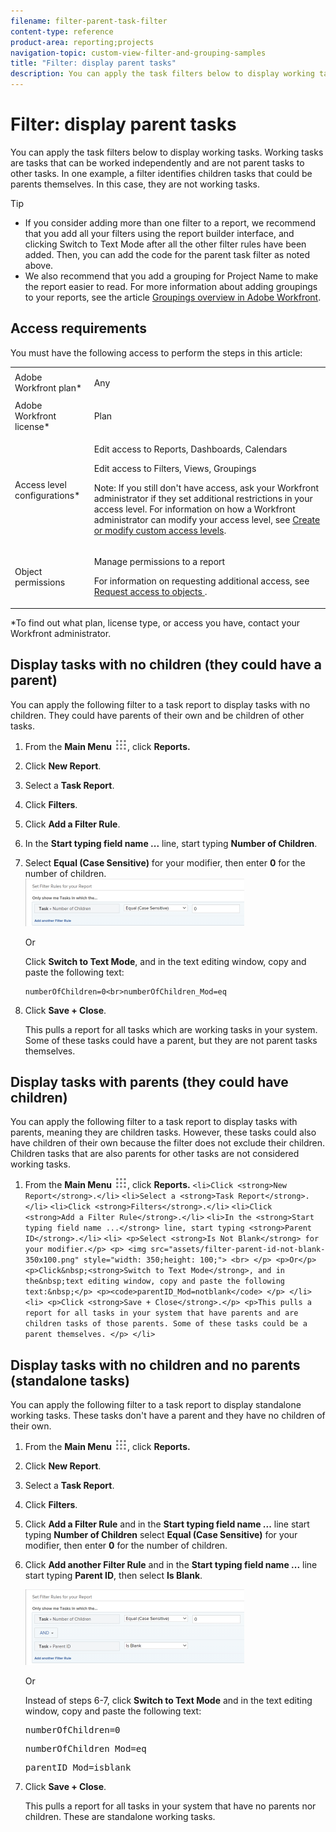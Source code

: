 ```yaml
---
filename: filter-parent-task-filter
content-type: reference
product-area: reporting;projects
navigation-topic: custom-view-filter-and-grouping-samples
title: "Filter: display parent tasks"
description: You can apply the task filters below to display working tasks. Working tasks are tasks that can be worked independently and are not parent tasks to other tasks. In one example, a filter identifies children tasks that could be parents themselves. In this case, they are not working tasks.
---
```


# Filter: display parent tasks

You can apply the task filters below to display working tasks. Working tasks are tasks that can be worked independently and are not parent tasks to other tasks. In one example, a filter identifies children tasks that could be parents themselves. In this case, they are not working tasks.

>[!TIP]
>
>* If you consider adding more than one filter to a report, we recommend that you add all your filters using the report builder interface, and clicking Switch to Text Mode after all the other filter rules have been added. Then, you can add the code for the parent task filter as noted above.&nbsp;
>* We also recommend that you add a grouping for Project Name to make the report easier to read. For more information about adding groupings to your reports, see the article [Groupings overview in Adobe Workfront](../../../reports-and-dashboards/reports/reporting-elements/groupings-overview.md). 
>

## Access requirements

You must have the following access to perform the steps in this article:

<table> 
 <col> 
 <col> 
 <tbody> 
  <tr> 
   <td role="rowheader">Adobe Workfront plan*</td> 
   <td> <p>Any</p> </td> 
  </tr> 
  <tr> 
   <td role="rowheader">Adobe Workfront license*</td> 
   <td> <p>Plan </p> </td> 
  </tr> 
  <tr> 
   <td role="rowheader">Access level configurations*</td> 
   <td> <p>Edit access to&nbsp;Reports,&nbsp;Dashboards,&nbsp;Calendars</p> <p>Edit access to Filters, Views, Groupings</p> <p>Note: If you still don't have access, ask your Workfront administrator if they set additional restrictions in your access level. For information on how a Workfront administrator can modify your access level, see <a href="../../../administration-and-setup/add-users/configure-and-grant-access/create-modify-access-levels.md" class="MCXref xref">Create or modify custom access levels</a>.</p> </td> 
  </tr> 
  <tr> 
   <td role="rowheader">Object permissions</td> 
   <td> <p>Manage permissions to a report</p> <p>For information on requesting additional access, see <a href="../../../workfront-basics/grant-and-request-access-to-objects/request-access.md" class="MCXref xref">Request access to objects </a>.</p> </td> 
  </tr> 
 </tbody> 
</table>

&#42;To find out what plan, license type, or access you have, contact your Workfront administrator.

## Display tasks with no children (they could have a parent)

You can apply the following filter to a task report to display tasks with no children.&nbsp;They could have parents of their own and be children of other tasks.

1. From the **Main Menu** ![](assets/main-menu-icon.png), click **Reports.** 

1. Click **New Report**.
1. Select a **Task Report**.
1. Click **Filters**.
1. Click **Add a Filter Rule**.
1. In the **Start typing field name ...** line, start typing **Number of Children**.

1. Select **Equal (Case Sensitive)** for your modifier, then enter **0** for the number of children.  
   ![](assets/parent-task-filter-from-the-ui-350x76.png)

   Or

   Click&nbsp;**Switch to Text Mode**, and in the&nbsp;text editing window, copy and paste the following text:&nbsp;

   ```
   numberOfChildren=0<br>numberOfChildren_Mod=eq
   ```

1. Click **Save + Close**.

   This pulls a report for all tasks which are working tasks in your system. Some of these tasks could have a parent, but they are not parent tasks themselves.

## Display tasks with parents (they could have children)

You can apply the following filter to a task report to display tasks with parents, meaning they are children tasks. However, these tasks could also have children of their own because the filter does not exclude their children. Children tasks that are also parents for other tasks are not considered working tasks.

1. From the **Main Menu** ![](assets/main-menu-icon.png), click **Reports.** ```<li>Click <strong>New Report</strong>.</li>``` ```<li>Select a <strong>Task Report</strong>.</li>``` ```<li>Click <strong>Filters</strong>.</li>``` ```<li>Click <strong>Add a Filter Rule</strong>.</li>``` ```<li>In the <strong>Start typing field name ...</strong> line, start typing <strong>Parent ID</strong>.</li>``` ```<li> <p>Select <strong>Is Not Blank</strong> for your modifier.</p> <p> <img src="assets/filter-parent-id-not-blank-350x100.png" style="width: 350;height: 100;"> <br> </p> <p>Or</p> <p>Click&nbsp;<strong>Switch to Text Mode</strong>, and in the&nbsp;text editing window, copy and paste the following text:&nbsp;</p> <p><code>parentID_Mod=notblank</code> </p> </li>``` ```<li> <p>Click <strong>Save + Close</strong>.</p> <p>This pulls a report for all tasks in your system that have parents and are children tasks of those parents. Some of these tasks could be a parent themselves. </p> </li>```

## Display tasks with no children and no parents (standalone tasks)

You can apply the following filter to a task report to display standalone working tasks.&nbsp;These tasks don't have a parent and they have no children of their own.

1. From the **Main Menu** ![](assets/main-menu-icon.png), click **Reports.** 
1. Click **New Report**.
1. Select a **Task Report**.
1. Click **Filters**.
1. Click **Add a Filter Rule** and in the **Start typing field name ...** line start typing **Number of Children** select **Equal (Case Sensitive)** for your modifier, then enter **0** for the number of children.
1. Click **Add another Filter Rule** and in the **Start typing field name ...** line start typing **Parent ID**, then select **Is Blank**.

   ![](assets/filter-parent-id-blank-and-zero-children-350x121.png)

   Or

   Instead of steps 6-7, click&nbsp;**Switch to Text Mode** and in the&nbsp;text editing window, copy and paste the following text:&nbsp;

   <!--
   <p data-mc-conditions="QuicksilverOrClassic.Draft mode">(NOTE: ensure steps above stay accurate)</p>
   -->

   <pre>numberOfChildren=0</pre><pre>numberOfChildren_Mod=eq</pre><pre>parentID_Mod=isblank</pre>

1. Click **Save + Close**.

   This pulls a report for all tasks in your system that have no parents nor children. These are standalone working tasks.


